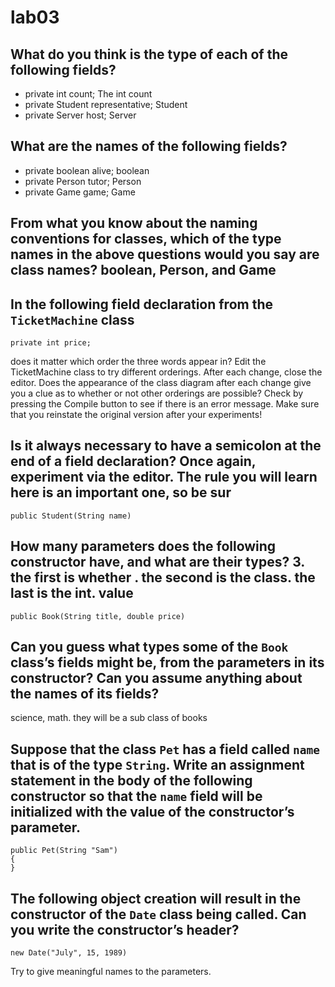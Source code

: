 # lab03

## What do you think is the type of each of the following fields?
* private int count; The int count
* private Student representative; Student
* private Server host; Server

## What are the names of the following fields?
* private boolean alive; boolean
* private Person tutor; Person
* private Game game; Game

## From what you know about the naming conventions for classes, which of the type names in the above questions would you say are class names? boolean, Person, and Game

## In the following field declaration from the `TicketMachine` class  
```
private int price;
```
does it matter which order the three words appear in? Edit the TicketMachine class to try different orderings. After each change, close the editor. Does the appearance of the class diagram after each change give you a clue as to whether or not other orderings are possible? Check by pressing the Compile button to see if there is an error message. Make sure that you reinstate the original version after your experiments!


## Is it always necessary to have a semicolon at the end of a field declaration? Once again, experiment via the editor. The rule you will learn here is an important one, so be sur
```
public Student(String name)
```
## How many parameters does the following constructor have, and what are their types? 3. the first is whether . the second is the class. the last is the int. value
```
public Book(String title, double price)
```
## Can you guess what types some of the `Book` class’s fields might be, from the parameters in its constructor? Can you assume anything about the names of its fields?
science, math. they will be a sub class of books

## Suppose that the class `Pet` has a field called `name` that is of the type `String`. Write an assignment statement in the body of the following constructor so that the `name` field will be initialized with the value of the constructor’s parameter.
```
public Pet(String "Sam")
{
}
```
## The following object creation will result in the constructor of the `Date` class being called. Can you write the constructor’s header?
```
new Date("July", 15, 1989)
```
Try to give meaningful names to the parameters.
